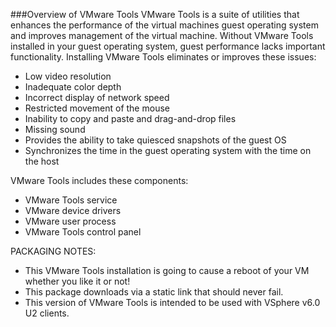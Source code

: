 ###Overview of VMware Tools
VMware Tools is a suite of utilities that enhances the performance of the virtual machines guest operating system and improves management of the virtual machine. Without VMware Tools installed in your guest operating system, guest performance lacks important functionality. Installing VMware Tools eliminates or improves these issues:
* Low video resolution
* Inadequate color depth
* Incorrect display of network speed
* Restricted movement of the mouse
* Inability to copy and paste and drag-and-drop files
* Missing sound
* Provides the ability to take quiesced snapshots of the guest OS
* Synchronizes the time in the guest operating system with the time on the host

VMware Tools includes these components:
* VMware Tools service
* VMware device drivers
* VMware user process
* VMware Tools control panel	

PACKAGING NOTES:
* This VMware Tools installation is going to cause a reboot of your VM whether you like it or not!
* This package downloads via a static link that should never fail.
* This version of VMware Tools is intended to be used with VSphere v6.0 U2 clients.
